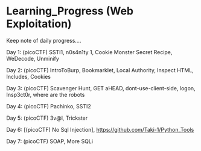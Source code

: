 # Learning_Progress (Web Exploitation)
Keep note of daily progress....

Day 1: 
(picoCTF) SSTI1, n0s4n1ty 1, Cookie Monster Secret Recipe, WeDecode, Unminify

Day 2:
(picoCTF) IntroToBurp, Bookmarklet, Local Authority, Inspect HTML, Includes, Cookies

Day 3:
(picoCTF) Scavenger Hunt, GET aHEAD, dont-use-client-side, logon, Insp3ct0r, where are the robots

Day 4:
(picoCTF) Pachinko, SSTI2

Day 5:
(picoCTF) 3v@l, Trickster

Day 6:
[(picoCTF) No Sql Injection], https://github.com/Taki-1/Python_Tools

Day 7:
(picoCTF) SOAP, More SQLi
